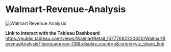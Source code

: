 <H1>Walmart-Revenue-Analysis</H1>


![Walmart Revenue Analysis](https://user-images.githubusercontent.com/71575857/222464495-dc090dbf-29f2-4034-b148-3c5cbeb38a6e.png)

<strong>Link to interact with the Tableau Dashboard</strong> https://public.tableau.com/views/WalmartRetail_16777682220620/WalmartRevenueAnalysis?:language=en-GB&:display_count=n&:origin=viz_share_link


